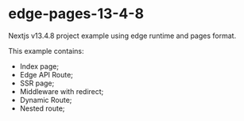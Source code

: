 # edge-pages-13-4-8
Nextjs v13.4.8 project example using edge runtime and pages format.

This example contains:
* Index page;
* Edge API Route;
* SSR page;
* Middleware with redirect;
* Dynamic Route;
* Nested route;